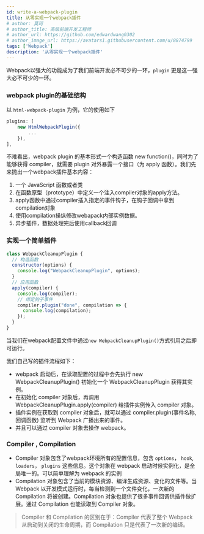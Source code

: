 ```yaml
---
id: write-a-webpack-plugin
title: 从零实现一个webpack插件
# author: 莫珂
# author_title: 高级前端开发工程师
# author_url: https://github.com/edwardwang0302
# author_image_url: https://avatars1.githubusercontent.com/u/8874799
tags: ['Webpack']
description: '从零实现一个webpack插件'
---
```


Webpack以强大的功能成为了我们前端开发必不可少的一环，`plugin` 更是这一强大必不可少的一环。
<!--truncate-->
### webpack plugin的基础结构
以 `html-webpack-plugin` 为例，它的使用如下
```js
plugins: [
    new HtmlWebpackPlugin({
        ...
    }),
],
```
不难看出，webpack plugin 的基本形式一个构造函数 new function()，同时为了能够获得 compiler，就需要 plugin 对外暴露一个接口（为 apply 函数）。我们先来抛出一个webpack插件基本内容：
1. 一个 JavaScript 函数或者类
2. 在函数原型（prototype）中定义一个注入compiler对象的apply方法。
3. apply函数中通过compiler插入指定的事件钩子，在钩子回调中拿到compilation对象
4. 使用compilation操纵修改webapack内部实例数据。
5. 异步插件，数据处理完后使用callback回调

### 实现一个简单插件
```js
class WebpackCleanupPlugin {
  // 构造函数
  constructor(options) {
    console.log("WebpackCleanupPlugin", options);
  }
  // 应用函数
  apply(compiler) {
    console.log(compiler);
    // 绑定钩子事件
    compiler.plugin("done", compilation => {
      console.log(compilation);
    });
  }
}
```
当我们在webpack配置文件中通过`new WebpackCleanupPlugin()`方式引用之后即可运行。

我们自己写的插件流程如下：
- webpack 启动后，在读取配置的过程中会先执行 new WebpackCleanupPlugin() 初始化一个 WebpackCleanupPlugin 获得其实例。
- 在初始化 compiler 对象后，再调用 WebpackCleanupPlugin.apply(compiler) 给插件实例传入 compiler 对象。
- 插件实例在获取到 compiler 对象后，就可以通过 compiler.plugin(事件名称, 回调函数) 监听到 Webpack 广播出来的事件。
- 并且可以通过 compiler 对象去操作 webpack。

### Compiler , Compilation
- Compiler 对象包含了webpack环境所有的配置信息，包含 `options`， `hook`, `loaders`， `plugins` 这些信息。这个对象在 webpack 启动时候实例化，是全局唯一的。可以简单理解为 webpack 的实例
- Compilation 对象包含了当前的模块资源、编译生成资源、变化的文件等。当 Webpack 以开发模式运行时，每当检测到一个文件变化，一次新的 Compilation 将被创建。Compilation 对象也提供了很多事件回调供插件做扩展。通过 Compilation 也能读取到 Compiler 对象。

> Compiler 和 Compilation 的区别在于：Compiler 代表了整个 Webpack 从启动到关闭的生命周期，而 Compilation 只是代表了一次新的编译。